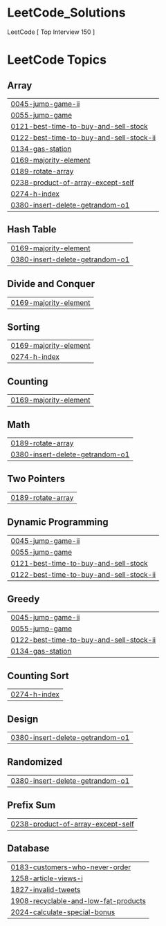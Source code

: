 # LeetCode_Solutions
LeetCode  [ Top Interview 150 ]

<!---LeetCode Topics Start-->
# LeetCode Topics
## Array
|  |
| ------- |
| [0045-jump-game-ii](https://github.com/kariMMeshal/LeetCode_Solutions/tree/master/0045-jump-game-ii) |
| [0055-jump-game](https://github.com/kariMMeshal/LeetCode_Solutions/tree/master/0055-jump-game) |
| [0121-best-time-to-buy-and-sell-stock](https://github.com/kariMMeshal/LeetCode_Solutions/tree/master/0121-best-time-to-buy-and-sell-stock) |
| [0122-best-time-to-buy-and-sell-stock-ii](https://github.com/kariMMeshal/LeetCode_Solutions/tree/master/0122-best-time-to-buy-and-sell-stock-ii) |
| [0134-gas-station](https://github.com/kariMMeshal/LeetCode_Solutions/tree/master/0134-gas-station) |
| [0169-majority-element](https://github.com/kariMMeshal/LeetCode_Solutions/tree/master/0169-majority-element) |
| [0189-rotate-array](https://github.com/kariMMeshal/LeetCode_Solutions/tree/master/0189-rotate-array) |
| [0238-product-of-array-except-self](https://github.com/kariMMeshal/LeetCode_Solutions/tree/master/0238-product-of-array-except-self) |
| [0274-h-index](https://github.com/kariMMeshal/LeetCode_Solutions/tree/master/0274-h-index) |
| [0380-insert-delete-getrandom-o1](https://github.com/kariMMeshal/LeetCode_Solutions/tree/master/0380-insert-delete-getrandom-o1) |
## Hash Table
|  |
| ------- |
| [0169-majority-element](https://github.com/kariMMeshal/LeetCode_Solutions/tree/master/0169-majority-element) |
| [0380-insert-delete-getrandom-o1](https://github.com/kariMMeshal/LeetCode_Solutions/tree/master/0380-insert-delete-getrandom-o1) |
## Divide and Conquer
|  |
| ------- |
| [0169-majority-element](https://github.com/kariMMeshal/LeetCode_Solutions/tree/master/0169-majority-element) |
## Sorting
|  |
| ------- |
| [0169-majority-element](https://github.com/kariMMeshal/LeetCode_Solutions/tree/master/0169-majority-element) |
| [0274-h-index](https://github.com/kariMMeshal/LeetCode_Solutions/tree/master/0274-h-index) |
## Counting
|  |
| ------- |
| [0169-majority-element](https://github.com/kariMMeshal/LeetCode_Solutions/tree/master/0169-majority-element) |
## Math
|  |
| ------- |
| [0189-rotate-array](https://github.com/kariMMeshal/LeetCode_Solutions/tree/master/0189-rotate-array) |
| [0380-insert-delete-getrandom-o1](https://github.com/kariMMeshal/LeetCode_Solutions/tree/master/0380-insert-delete-getrandom-o1) |
## Two Pointers
|  |
| ------- |
| [0189-rotate-array](https://github.com/kariMMeshal/LeetCode_Solutions/tree/master/0189-rotate-array) |
## Dynamic Programming
|  |
| ------- |
| [0045-jump-game-ii](https://github.com/kariMMeshal/LeetCode_Solutions/tree/master/0045-jump-game-ii) |
| [0055-jump-game](https://github.com/kariMMeshal/LeetCode_Solutions/tree/master/0055-jump-game) |
| [0121-best-time-to-buy-and-sell-stock](https://github.com/kariMMeshal/LeetCode_Solutions/tree/master/0121-best-time-to-buy-and-sell-stock) |
| [0122-best-time-to-buy-and-sell-stock-ii](https://github.com/kariMMeshal/LeetCode_Solutions/tree/master/0122-best-time-to-buy-and-sell-stock-ii) |
## Greedy
|  |
| ------- |
| [0045-jump-game-ii](https://github.com/kariMMeshal/LeetCode_Solutions/tree/master/0045-jump-game-ii) |
| [0055-jump-game](https://github.com/kariMMeshal/LeetCode_Solutions/tree/master/0055-jump-game) |
| [0122-best-time-to-buy-and-sell-stock-ii](https://github.com/kariMMeshal/LeetCode_Solutions/tree/master/0122-best-time-to-buy-and-sell-stock-ii) |
| [0134-gas-station](https://github.com/kariMMeshal/LeetCode_Solutions/tree/master/0134-gas-station) |
## Counting Sort
|  |
| ------- |
| [0274-h-index](https://github.com/kariMMeshal/LeetCode_Solutions/tree/master/0274-h-index) |
## Design
|  |
| ------- |
| [0380-insert-delete-getrandom-o1](https://github.com/kariMMeshal/LeetCode_Solutions/tree/master/0380-insert-delete-getrandom-o1) |
## Randomized
|  |
| ------- |
| [0380-insert-delete-getrandom-o1](https://github.com/kariMMeshal/LeetCode_Solutions/tree/master/0380-insert-delete-getrandom-o1) |
## Prefix Sum
|  |
| ------- |
| [0238-product-of-array-except-self](https://github.com/kariMMeshal/LeetCode_Solutions/tree/master/0238-product-of-array-except-self) |
## Database
|  |
| ------- |
| [0183-customers-who-never-order](https://github.com/kariMMeshal/LeetCode_Solutions/tree/master/0183-customers-who-never-order) |
| [1258-article-views-i](https://github.com/kariMMeshal/LeetCode_Solutions/tree/master/1258-article-views-i) |
| [1827-invalid-tweets](https://github.com/kariMMeshal/LeetCode_Solutions/tree/master/1827-invalid-tweets) |
| [1908-recyclable-and-low-fat-products](https://github.com/kariMMeshal/LeetCode_Solutions/tree/master/1908-recyclable-and-low-fat-products) |
| [2024-calculate-special-bonus](https://github.com/kariMMeshal/LeetCode_Solutions/tree/master/2024-calculate-special-bonus) |
<!---LeetCode Topics End-->